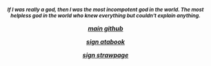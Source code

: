 <h5 align="center"

<img width="294" height="39" alt="image" src="https://github.com/user-attachments/assets/e6da53de-bc4a-4b1f-b2a1-8c7bc05c1884" />



<sub> If I was really a god, then I was the most incompotent god in the world. The most helpless god in the world who knew everything but couldn't explain anything.


[main github](https://github.com/marikinonline4) 

[sign atabook](https://spireofshadows.atabook.org)

[sign strawpage](https://00707.straw.page)


